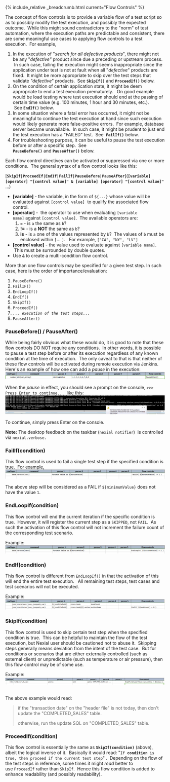 {% include_relative _breadcrumb.html current="Flow Controls" %}


The concept of flow controls is to provide a variable flow of a test script so as to possibly modify the test 
execution, and possibly the expected outcome.  While this might sound contradictory to the "norm" of test automation, 
where the execution paths are predictable and consistent, there are some meaningful use cases to applying flow 
controls to a test execution.  For example,

1. In the execution of "_search for all defective products_", there might not be any "_defective"_ product since due 
   a preceding or upstream process.  In such case, failing the execution might seems inappropriate since the 
   application under test is not at fault when all "_defective_" products are fixed.  It might be more appropriate to 
   skip over the test steps that validate _"defective_" products.  See **`SkipIf()`** and **`ProceedIf()`** below.
2. On the condition of certain application state, it might be deem appropriate to end a test execution prematurely.  
   On good example would be load testing where test execution should end at the passing of certain time value (e.g. 
   100 minutes, 1 hour and 30 minutes, etc.).  See **`EndIf()`** below.
3. In some situation where a fatal error has occurred, it might not be meaningful to continue the test execution at 
   hand since such execution would likely generate more false-positive errors.  For example, database server became 
   unavailable.  In such case, it might be prudent to just end the test execution has a "FAILED" test.  See 
   **`FailIf()`** below.
4. For troubleshooting purpose, it can be useful to pause the test execution before or after a specific step.  See 
   **`PauseBefore()`** and **`PauseAfter()`** below.

Each flow control directives can be activated or suppressed via one or more conditions.  The general syntax of a 
flow control looks like this:

[**`SkipIf|ProceedIf|EndIf|FailIf|PauseBefore|PauseAfter`**](**`[variable] [operator] "[control value]" & [variable] [operator] "[control value]"`** ...)

- **\[variable\]** \- the variable, in the form of `${...}` whose value will be evaluated against `[control value]` 
  to qualify the associated flow control.
- **\[operator\]** \-  the operator to use when evaluating `[variable name]` against `[control value]`.  The 
  available operators are:
  1. **`=`** \- is `a` the same as `b`?
  2. **!=** \- is a **NOT** the same as `b`?
  3. **is** \- is `a` one of the values represented by `b`?  The values of `b` must be enclosed within `[`... `]`.  
     For example, `["CA", "NY", "LV"]`
- **\[control value\]** \- the value used to evaluate against `[variable name]`.  This must be surrounded by double 
  quotes.
- Use **`&`** to create a multi-condition flow control.

More than one flow controls may be specified for a given test step. In such case, here is the order of 
importance/evaluation:
1. `PauseBefore()`
2. `FailIF()`
3. `EndLoopIf()`
4. `EndIf()`
5. `SkipIf()`
6. `ProceedIf()`
7. *`... execution of the test steps...`*
8. `PauseAfter()`


### PauseBefore() / PauseAfter()
While being fairly obvious what these would do, it is good to note that these flow controls DO NOT require any 
conditions.  In other words, it is possible to pause a test step before or after its execution regardless of any 
known condition at the time of execution.  The only caveat to that is that neither of these flow controls will be 
activated during remote execution via Jenkins. Here's an example of how one can add a _pause_ in the execution:
![script](image/flowcontrols_01.png)

When the _pause_ in effect, you should see a prompt on the console, `>>> Press Enter to continue...`  like this:
![prompt](image/flowcontrols_02.png)

To continue, simply press Enter on the console.

**Note:** The desktop feedback on the taskbar (`nexial notifier`)  is controlled via `nexial.verbose.`


### FailIf(condition)
This flow control is used to fail a single test step if the specified condition is true.  For example,
![script2](image/flowcontrols_03.png)

The above step will be considered as a FAIL if `${minimumValue}` does not have the value `1`.


### EndLoopIf(condition)
This flow control will end the current iteration if the specific condition is true.  However, it will register the 
current step as a `SKIPPED`, not `FAIL`.  As such the activation of this flow control will not increment the failure 
count of the corresponding test scenario.

Example:
![script3](image/flowcontrols_04.png)


### EndIf(condition)
This flow control is different from `EndLoopIf()` in that the activation of this will end the entire test execution.  
All remaining test steps, test cases and test scenarios will not be executed.

Example:
![script4](image/flowcontrols_05.png)


### SkipIf(condition)
This flow control is used to skip certain test step when the specified condition is true.  This can be helpful to 
maintain the flow of the test execution, but Nexial user should be cautioned not to abuse it.  Skipping steps 
generally means deviation from the intent of the test case.  But for conditions or scenarios that are either 
externally controlled (such as external client) or unpredictable (such as temperature or air pressure), then this 
flow control may be of some use.

Example:
![script5](image/flowcontrols_06.png) 

The above example would read:
> if the "transaction date" on the "header file" is not today, then don't update the "COMPLETED_SALES" table. 
> 
> otherwise, run the update SQL on "COMPLETED_SALES" table.


### **ProceedIf(condition)**
This flow control is essentially the same as **`SkipIf(condition)`** (above), albeit the logical inverse of it.  
Basically it would read: "`If `**`condition`**` is true, then proceed if the current test step`" .  Depending on 
the flow of the test steps in reference, some times it might _read_ better to use `ProceedIf` rather than `SkipIf`.  
Hence this flow condition is added to enhance readability (and possibly readability).
